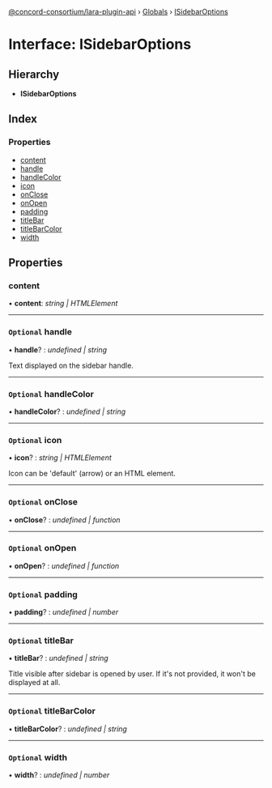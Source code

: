 [@concord-consortium/lara-plugin-api](../README.md) › [Globals](../globals.md) › [ISidebarOptions](isidebaroptions.md)

# Interface: ISidebarOptions

## Hierarchy

* **ISidebarOptions**

## Index

### Properties

* [content](isidebaroptions.md#content)
* [handle](isidebaroptions.md#optional-handle)
* [handleColor](isidebaroptions.md#optional-handlecolor)
* [icon](isidebaroptions.md#optional-icon)
* [onClose](isidebaroptions.md#optional-onclose)
* [onOpen](isidebaroptions.md#optional-onopen)
* [padding](isidebaroptions.md#optional-padding)
* [titleBar](isidebaroptions.md#optional-titlebar)
* [titleBarColor](isidebaroptions.md#optional-titlebarcolor)
* [width](isidebaroptions.md#optional-width)

## Properties

###  content

• **content**: *string | HTMLElement*

___

### `Optional` handle

• **handle**? : *undefined | string*

Text displayed on the sidebar handle.

___

### `Optional` handleColor

• **handleColor**? : *undefined | string*

___

### `Optional` icon

• **icon**? : *string | HTMLElement*

Icon can be 'default' (arrow) or an HTML element.

___

### `Optional` onClose

• **onClose**? : *undefined | function*

___

### `Optional` onOpen

• **onOpen**? : *undefined | function*

___

### `Optional` padding

• **padding**? : *undefined | number*

___

### `Optional` titleBar

• **titleBar**? : *undefined | string*

Title visible after sidebar is opened by user. If it's not provided, it won't be displayed at all.

___

### `Optional` titleBarColor

• **titleBarColor**? : *undefined | string*

___

### `Optional` width

• **width**? : *undefined | number*
